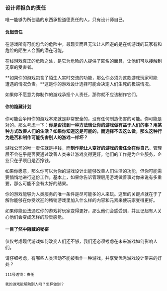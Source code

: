 ### 设计师担负的责任

唯一能够为所创造的东西承担道德责任的人，只有设计师自己。

#### 负起责任

在游戏所有可能包含的危险中，最现实而且无法让人回避的是在线游戏的玩家有和危险的陌生人会面的潜在可能。

在线游戏真正的危险之处，是它为危险的人提供了匿名的面具，让他们可以接触到无辜的受害者。

**如果你的游戏包含了陌生人实时交流的功能，那么你必须为这款游戏玩家可能遭遇的情况负责。**这是你的游戏设计选择可能会决定人们生死的极端情况。

如果你不愿意为你制作的游戏承担个人责任，那你就不应该制作它们。

#### 你的隐藏计划

你可能会争辩你的游戏本来就是非常安全的，没有任何制造伤害的可能。你可能是对的。那么考虑一下：**你是否找到一种方法琰让你的游戏做有益于人们的事？用某种方式改善人们的生活？如果你知道这是可能的，而选择不去这么做，那么这种行为是否和制作可能伤害别人的游戏一样坏？**

游戏公司的唯一责任就是挣钱，而**制作能让人变好的游戏的责任全在你自己**。管理层不会在乎是否要通过改善人类来让游戏变得更好，他们的工作是为企业服务，企业只在乎项目是否挣钱。

如果你愿意，那么你可以为你的游戏设计出能够改善人们生活的功能，但你可能需要悄悄地进行这份工作。基本上，如果你告诉管理层用游戏做善事对你来说有多重要，那么可能不会有太好的结果。

你的游戏能够为人类服务的唯一条件是尽可能多的人来玩。这里的关键点就在于了解你能够在你受欢迎的畅销游戏里加入什么样的内容和元素来使玩家变得更好。

如果你能设法通过你的游戏将玩家变得更好，那么他们会感受到，并且记起有人关心他们会变成怎样的珍贵感觉。

#### 一目了然中隐藏的秘密

仅仅考虑现代游戏如何改变人们还不够，我们还必须考虑在未来游戏如何影响人们。

请仔细考虑，有哪些人类活动不能被看作一种游戏，并享受优秀游戏设计带来的好处？

~~~~
111号透镜：责任

我的游戏能帮助别人吗？怎样做到？
~~~~



